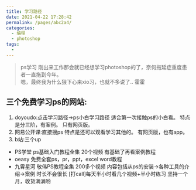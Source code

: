 ```yaml
---
title: 学习路径
date: 2021-04-22 17:28:42
permalink: /pages/abc2a4/
categories:
  - 编程
  - photoshop
tags:
  - 
---
```


> ps学习
> 刚出来工作那会就已经想学习photoshop的了，奈何拖延症重度患者一直拖到今年。   
> 嗯，最终我为什么狠下心来xio习，也就不多说了.. 霍霍

## 三个免费学习ps的网站:
1. doyoudo:点击学习路径→ps小白学习路径
适合第一次接触ps的小白看。
特点是分三阶，有案例。
只有网页版。
2. 网易公开课:直接搜ps
特点是还可以观看学习其他的。
有网页版，也有app。
3. b站:三个up
- PS学堂
ps基础入门教程全集 20个视频
有基础了再看案例教程
- oeasy
免费全套ps，pr，ppt，excel word教程
- 九霄星河
敬伟PS教程全集 200多个视频 
内容包括从ps的安装→各种工具的介绍→案例 时长不会很长
[打call]每天半小时看几个视频+半小时练习
坚持一个月，收货满满哟​